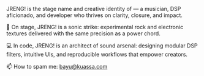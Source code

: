 JRENG! is the stage name and creative identity of — a musician, DSP aficionado, and developer who thrives on clarity, closure, and impact.

🎸 On stage, JRENG! is a sonic strike: experimental rock and electronic textures delivered with the same precision as a power chord. 

💻 In code, JRENG! is an architect of sound arsenal: designing modular DSP filters, intuitive UIs, and reproducible workflows that empower creators.

📫 How to spam me: bayu@kuassa.com

<!---
jrengmusic/jrengmusic is a ✨ special ✨ repository because its `README.md` (this file) appears on your GitHub profile.
You can click the Preview link to take a look at your changes.
--->
